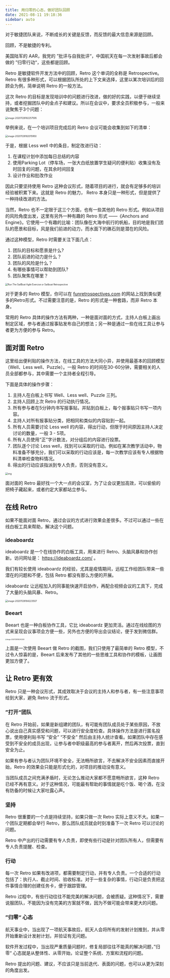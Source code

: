 ```yaml
---
title: 用归零的心态，做好团队回顾
date: 2021-08-11 19:18:36
sidebar: auto
---
```


对于敏捷团队来说，不断成长的关键是反馈，而反馈的最大信息来源是回顾。

回顾，不是敏捷的专利。

美国陆军的 AAR，我党的 ”批评与自我批评“，中国航天在每一次发射事故后都会做的 ”归零行动“，这些都是回顾。

Retro 是敏捷软件开发方法中的回顾，Retro 这个单词的全称是 Retrospective。Retro 有很多种形式，可以根据团队所处的上下文来选择，这里以某次培训后的回顾会为例，简单说明 Retro 的一般方法。

这次 Retro 的目标是发现培训中的问题进行改进，做的好的实践，以便于继续坚持，或者挖掘团队中的金点子和建议。所以在会议中，要求全员积极参与，一般来说聚焦于3个问题：

<img src="./retro/image-20201128182257595.png" alt="image-20201128182257595" style="zoom:50%;" />

举例来说，在一个培训项目完成后的 Retro 会议可能会收集到如下的清单：

<img src="./retro/image-20201128182015950.png" alt="image-20201128182015950" style="zoom:50%;" />

于是，根据 Less well 中的条目，制定改进行动：

1. 在课程计划中添加每日总结的内容
2. 使用Parking Lot（停车场，一张大白纸放置学生疑问的便利贴）收集没有及时回复的问题，在其余时间回复
3. 设计作业和批改作业

因此只要坚持使用 Retro 这种会议形式，随着项目的进行，就会有足够多的培训经验被积累下来。这就是 Retro 的魅力， Retro 本身只是一种形式，但是提供了一种持续改进的方法。

当然，Retro 也不一定限于这三个方面，也有一些其他的 Retro 形式。例如从项目的风险角度出发，这里有另外一种有趣的 Retro 形式 ——《Anchors and Engine》。它使用一个有趣的比喻：团队像在大海中航行的帆船，目的地是我们团队的愿景和目标，风是我们前进的动力，而水面下的礁石则是潜在的风险。

通过这种模型，Retro 时需要关注下面几点：

1. 团队的目标和愿景是什么?
2. 团队前进的动力是什么？
3. 团队的风险是什么？
4. 有哪些事情可以帮助到团队?
5. 团队聚焦在哪里？

<img src="./retro/SailBoat-Exercise-Sailboat-Retrospective_luis-goncalves.png" alt="Run The SailBoat Agile Exercise or Sailboat Retrospective" style="zoom:50%;" />

对于更多的 Retro 模型，你可以在 [funretrospectives.com](http://www.funretrospectives.com/anchors-and-engine/) 的网站上找到类似更多的Retro形式。不过需要注意的是，Retro 的形式是一种套路，而非 Retro 本身。


常用的 Retro 具体的操作方法有两种，一种是面对面的方式，主持人白板上画出制定区域，参与者通过报事贴发布自己的想法；另一种是通过一些在线工具让参与者更为方便的参与 Retro。

## 面对面 Retro

这里给出便利贴的操作方法，在线工具的方法大同小异，并使用最基本的回顾模型（Well、Less well、Puzzle）。一般 Retro 的时间在30-60分钟，需要相关的人员全部都参与，其中需要一个主持者全程引导。

下面是具体的操作步骤：

1. 主持人在白板上书写 Well、Less well、Puzzle 三列。
2. 主持人回顾上次 Retro 的行动执行情况。
3. 所有参与者在5分钟内书写报事贴，并贴到白板上，每个报事贴只书写一项内容。
4. 主持人对所有报事贴分类，把相同和类似的内容贴到一起。
5. 所有人员需要讨论 Less well 的内容，得出行动，但限于时间原因主持人决定讨论的数量，一般 3 - 5项。
6. 所有人员使用“正”字计数法，对分组后的内容进行投票。
7. 团队逐个讨论 Less well，找到可以采取的行动。例如在某次教学活动中，物料准备不够充分，我们可以采取的行动应该是，每一次教学应该有专人根据物料清单检查物料情况。
8. 得出的行动应该指派到专人负责，否则没有意义。

<img src="./retro/26731.png" alt="img" style="zoom:50%;" />

面对面的 Retro 最好找一个大一点的会议室，为了让会议更加高效，可以偷偷的把椅子藏起来，或者约定大家都站立参与。

## 在线 Retro

如果不能面对面 Retro，通过会议的方式进行效果会差很多。不过可以通过一些在线白板工具来帮助，解决这个问题。

### ideaboardz 

ideaboardz 是一个在线协作的白板工具，用来进行 Retro、头脑风暴和协作创新。访问网址是： https://ideaboardz.com/ 。

我们有较长使用 ideaboardz 的经验，尤其是疫情期间，远程工作给团队带来一些潜在的问题和不便，包括 Retro 都没有那么方便的开展。

ideaboardz  让远程加入的同事能快速开启协作，再配合视频会议的工具下，完成了大量的头脑风暴、Retro。

<img src="./retro/image-20201128184223507.png" alt="image-20201128184223507" style="zoom:50%;" />

### Beeart

Beeart 也是一种白板协作工具，它比 ideaboardz 更加灵活。通过在线绘图的方式来呈现会议事项会方便一些，另外也方便的导出会议结论，便于发到微信群。

<img src="./retro/image-20201128190245309.png" alt="image-20201128190245309" style="zoom:30%;" />

上面是一次使用 Beeart 做 Retro 的截图，我们只使用了最简单的 Retro 模型，不过令人惊喜的是，Beeart 后来发布了其他的一些思维工具和协作的模板，让画图更加方便了。

## 让 Retro 更有效

Retro 只是一种会议形式，其成效取决于会议的主持人和参与者，有一些注意事项给到大家，避免 Retro 流于形式。

### ”打开“团队

在 Retro 开始前，如果是新组建的团队，有可能有团队成员处于某些原因，不放心说出自己真实感受和问题，可以进行安全度检查。具体操作方法是进行匿名投票，使用便利贴书写 “安全” “不安全” 然后由主持人统计查看。如果团队中存在感受到不安全的成员出现，让参与者中职级最高的参与者离开，然后再次投票，直到安全为止。

如果有参与者认为团队环境不安全，无法畅所欲言，不去解决不安全因素而直接开始，Retro 的效果会只能是形式化的，对项目的推动没有意义。

当团队成员之间充满矛盾时，无论怎么推动大家都不愿意畅所欲言，这种 Retro 已经不再有意义。对于这种情况，可能最有帮助的事情就是吃个饭、喝个酒，在没有防备的时候让大家吐露心声。

### 坚持

Retro 很重要的一个点是持续坚持，如果只做一次 Retro 实际上意义不大。如果一个团队定期都会举行 Retro，那么团队成员就会时刻准备下一次 Retro 可以讨论的问题。

Retro 中产出的行动需要有专人负责，即使有些行动是针对团队所有人，但需要有专人负责提醒、检查。

### 行动

每一次 Retro 如果有改进项，都需要制定行动，并有专人负责。一个合适的行动包括了：执行人、截止时间、验收标准。对于一些复杂的事情，行动只是负责把这件事情合理的创建任务卡，便于跟踪管理。

Retro 过程中，有些行动往往不能完美的解决问题，会被质疑。这种情况下，需要说服团队，不能因为没有完美的方案就不做，因为不做可能会带来更大的问题。

### ”归零“ 心态

航天事业中，当出现了一项航天事故后，航天人会将所有的发射计划推到，并从零开始重新设计发射计划，并验证有无问题。

软件开发过程中，当出现严重质量问题时，修复局部往往不能真的解决问题，”归零“ 心态就是从整体性、从零开始，论证整个系统、方案和流程的问题。

Retro 提出的问题、建议，不应该只是当前迭代、表面的问题，也可以从更为深刻的角度出发。
